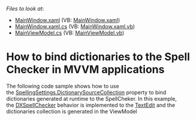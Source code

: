 <!-- default file list -->
*Files to look at*:

* [MainWindow.xaml](./CS/DXSpellCheckerBindingDictionaries/MainWindow.xaml) (VB: [MainWindow.xaml](./VB/DXSpellCheckerBindingDictionaries/MainWindow.xaml))
* [MainWindow.xaml.cs](./CS/DXSpellCheckerBindingDictionaries/MainWindow.xaml.cs) (VB: [MainWindow.xaml.vb](./VB/DXSpellCheckerBindingDictionaries/MainWindow.xaml.vb))
* [MainViewModel.cs](./CS/DXSpellCheckerBindingDictionaries/ViewModel/MainViewModel.cs) (VB: [MainViewModel.vb](./VB/DXSpellCheckerBindingDictionaries/ViewModel/MainViewModel.vb))
<!-- default file list end -->
# How to bind dictionaries to the Spell Checker in MVVM applications


The following code sample shows how to use the <a href="https://documentation.devexpress.com/WPF/DevExpress.Xpf.SpellChecker.SpellingSettings.DictionarySourceCollection.property">SpellingSettings.DictionarySourceCollection</a> property to bind dictionaries generated at runtime to the SpellCheker. In this example, the <a href="https://documentation.devexpress.com/WPF/DevExpress.Xpf.SpellChecker.DXSpellChecker.class">DXSpellChecker</a> behavior is implemented to the <a href="https://documentation.devexpress.com/WPF/DevExpress.Xpf.Editors.TextEdit.class">TextEdit</a> and the dictionaries collection is generated in the ViewModel

<br/>


